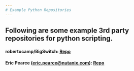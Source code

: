 ```yaml
---
# Example Python Repositories
---
```


## Following are some example 3rd party repositories for python scripting. 

#### robertocamp/BigSwitch: [Repo](https://github.com/robertocamp/BigSwitch)
#### Eric Pearce (eric.pearce@nutanix.com): [Repo](https://github.com/eap-nutanix/bigswitch-tools)


